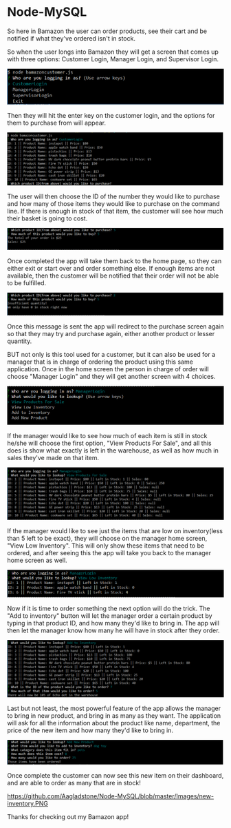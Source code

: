 # Node-MySQL

So here in Bamazon the user can order products, see their cart and be notified if what they've ordered isn't in stock. 

So when the user longs into Bamazon they will get a screen that comes up with three options: Customer Login, Manager Login, and Supervisor Login.

![Image of Login Screen](https://github.com/Aagladstone/Node-MySQL/blob/master/Images/startscreen.PNG)

Then they will hit the enter key on the customer login, and the options for them to purchase from will appear. 

![Image of product options](https://github.com/Aagladstone/Node-MySQL/blob/master/Images/customer-start.PNG)

The user will then choose the ID of the number they would like to purchase and how many of those items they would like to purchase on the command line. If there is enough in stock of that item, the customer will see how much their basket is going to cost. 

![Image of basket price](https://github.com/Aagladstone/Node-MySQL/blob/master/Images/customer-purchase.PNG)

Once completed the app will take them back to the home page, so they can either exit or start over and order something else. 
If enough items are not available, then the customer will be notified that their order will not be able to be fulfilled. 

![Image of error notification](https://github.com/Aagladstone/Node-MySQL/blob/master/Images/insufficient-supply.PNG)

Once this message is sent the app will redirect to the purchase screen again so that they may try and purchase again, either another product or lesser quantity. 

BUT not only is this tool used for a customer, but it can also be used for a manager that is in charge of ordering the product using this same application. Once in the home screen the person in charge of order will choose "Manager Login" and they will get another screen with 4 choices. 

![Image of manager Home screen](https://github.com/Aagladstone/Node-MySQL/blob/master/Images/manager-options.PNG)

If the manager would like to see how much of each item is still in stock he/she will choose the first option, "View Products For Sale", and all this does is show what exactly is left in the warehouse, as well as how much in sales they've made on that item.

![Image of manager inventory](https://github.com/Aagladstone/Node-MySQL/blob/master/Images/manager-inventory.PNG)

If the manager would like to see just the items that are low on inventory(less than 5 left to be exact), they will choose on the manager home screen, "View Low Inventory". This will only show these items that need to be ordered, and after seeing this the app will take you back to the manager home screen as well. 

![Image of low Inventory](https://github.com/Aagladstone/Node-MySQL/blob/master/Images/manager-low-inventory.PNG)

Now if it is time to order something the next option will do the trick. The "Add to inventory" button will let the manager order a certain product by typing in that product ID, and how many they'd like to bring in. The app will then let the manager know how many he will have in stock after they order. 

![Image of order screen](https://github.com/Aagladstone/Node-MySQL/blob/master/Images/manager-order-more.PNG)

Last but not least, the most powerful feature of the app allows the manager to bring in new product, and bring in as many as they want. The application will ask for all the information about the product like name, department, the price of the new item and how many they'd like to bring in. 

![Image of manager ordering new product](https://github.com/Aagladstone/Node-MySQL/blob/master/Images/manager-add-new-item.PNG)

Once complete the customer can now see this new item on their dashboard, and are able to order as many that are in stock!

https://github.com/Aagladstone/Node-MySQL/blob/master/Images/new-inventory.PNG

Thanks for checking out my Bamazon app!

